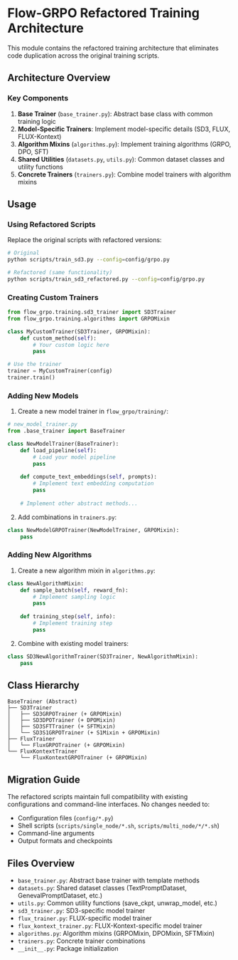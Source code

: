 # Flow-GRPO Refactored Training Architecture

This module contains the refactored training architecture that eliminates code duplication across the original training scripts.

## Architecture Overview

### Key Components

1. **Base Trainer** (`base_trainer.py`): Abstract base class with common training logic
2. **Model-Specific Trainers**: Implement model-specific details (SD3, FLUX, FLUX-Kontext)
3. **Algorithm Mixins** (`algorithms.py`): Implement training algorithms (GRPO, DPO, SFT)
4. **Shared Utilities** (`datasets.py`, `utils.py`): Common dataset classes and utility functions
5. **Concrete Trainers** (`trainers.py`): Combine model trainers with algorithm mixins


## Usage

### Using Refactored Scripts

Replace the original scripts with refactored versions:

```bash
# Original
python scripts/train_sd3.py --config=config/grpo.py

# Refactored (same functionality)
python scripts/train_sd3_refactored.py --config=config/grpo.py
```

### Creating Custom Trainers

```python
from flow_grpo.training.sd3_trainer import SD3Trainer
from flow_grpo.training.algorithms import GRPOMixin

class MyCustomTrainer(SD3Trainer, GRPOMixin):
    def custom_method(self):
        # Your custom logic here
        pass

# Use the trainer
trainer = MyCustomTrainer(config)
trainer.train()
```

### Adding New Models

1. Create a new model trainer in `flow_grpo/training/`:

```python
# new_model_trainer.py
from .base_trainer import BaseTrainer

class NewModelTrainer(BaseTrainer):
    def load_pipeline(self):
        # Load your model pipeline
        pass
        
    def compute_text_embeddings(self, prompts):
        # Implement text embedding computation
        pass
        
    # Implement other abstract methods...
```

2. Add combinations in `trainers.py`:

```python
class NewModelGRPOTrainer(NewModelTrainer, GRPOMixin):
    pass
```

### Adding New Algorithms

1. Create a new algorithm mixin in `algorithms.py`:

```python
class NewAlgorithmMixin:
    def sample_batch(self, reward_fn):
        # Implement sampling logic
        pass
        
    def training_step(self, info):
        # Implement training step
        pass
```

2. Combine with existing model trainers:

```python
class SD3NewAlgorithmTrainer(SD3Trainer, NewAlgorithmMixin):
    pass
```

## Class Hierarchy

```
BaseTrainer (Abstract)
├── SD3Trainer
│   ├── SD3GRPOTrainer (+ GRPOMixin)
│   ├── SD3DPOTrainer (+ DPOMixin) 
│   ├── SD3SFTTrainer (+ SFTMixin)
│   └── SD3S1GRPOTrainer (+ S1Mixin + GRPOMixin)
├── FluxTrainer  
│   └── FluxGRPOTrainer (+ GRPOMixin)
└── FluxKontextTrainer
    └── FluxKontextGRPOTrainer (+ GRPOMixin)
```

## Migration Guide

The refactored scripts maintain full compatibility with existing configurations and command-line interfaces. No changes needed to:

- Configuration files (`config/*.py`)
- Shell scripts (`scripts/single_node/*.sh`, `scripts/multi_node/*/*.sh`)
- Command-line arguments
- Output formats and checkpoints


## Files Overview

- `base_trainer.py`: Abstract base trainer with template methods
- `datasets.py`: Shared dataset classes (TextPromptDataset, GenevalPromptDataset, etc.)
- `utils.py`: Common utility functions (save_ckpt, unwrap_model, etc.)
- `sd3_trainer.py`: SD3-specific model trainer
- `flux_trainer.py`: FLUX-specific model trainer  
- `flux_kontext_trainer.py`: FLUX-Kontext-specific model trainer
- `algorithms.py`: Algorithm mixins (GRPOMixin, DPOMixin, SFTMixin)
- `trainers.py`: Concrete trainer combinations
- `__init__.py`: Package initialization